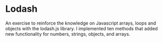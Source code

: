 # Lodash

An exercise to reinforce the knowledge on Javascript arrays, loops and objects with the lodash.js library. 
I implemented ten methods that added new functionality for numbers, strings, objects, and arrays.

